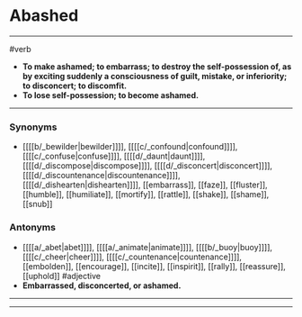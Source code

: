 # Abashed
---
#verb
- **To make ashamed; to embarrass; to destroy the self-possession of, as by exciting suddenly a consciousness of guilt, mistake, or inferiority; to disconcert; to discomfit.**
- **To lose self-possession; to become ashamed.**
---
### Synonyms
- [[[[b/_bewilder|bewilder]]]], [[[[c/_confound|confound]]]], [[[[c/_confuse|confuse]]]], [[[[d/_daunt|daunt]]]], [[[[d/_discompose|discompose]]]], [[[[d/_disconcert|disconcert]]]], [[[[d/_discountenance|discountenance]]]], [[[[d/_dishearten|dishearten]]]], [[embarrass]], [[faze]], [[fluster]], [[humble]], [[humiliate]], [[mortify]], [[rattle]], [[shake]], [[shame]], [[snub]]
### Antonyms
- [[[[a/_abet|abet]]]], [[[[a/_animate|animate]]]], [[[[b/_buoy|buoy]]]], [[[[c/_cheer|cheer]]]], [[[[c/_countenance|countenance]]]], [[embolden]], [[encourage]], [[incite]], [[inspirit]], [[rally]], [[reassure]], [[uphold]]
#adjective
- **Embarrassed, disconcerted, or ashamed.**
---
---
